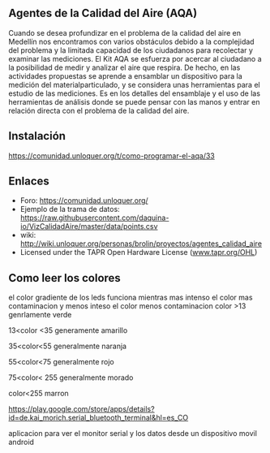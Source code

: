 ## Agentes de la Calidad del Aire (AQA)
Cuando se desea profundizar en el problema de la calidad del aire en Medellín nos encontramos con varios obstáculos debido a la complejidad del problema y la limitada capacidad de los ciudadanos para recolectar y examinar las mediciones.
El Kit AQA se esfuerza por acercar al ciudadano a la posibilidad de medir y analizar el aire que respira. De hecho, en las actividades propuestas se aprende a ensamblar un dispositivo para la medición del materialparticulado, y se considera unas herramientas para el estudio de las mediciones.
Es en los detalles del ensamblaje y el uso de las herramientas de análisis donde se puede pensar con las manos y entrar en relación directa con el problema de la calidad del aire.

## Instalación
https://comunidad.unloquer.org/t/como-programar-el-aqa/33




## Enlaces
  * Foro: https://comunidad.unloquer.org/
  * Ejemplo de la trama de datos: https://raw.githubusercontent.com/daquina-io/VizCalidadAire/master/data/points.csv
  * wiki: http://wiki.unloquer.org/personas/brolin/proyectos/agentes_calidad_aire
  * Licensed under the TAPR Open Hardware License (www.tapr.org/OHL)
## Como leer los colores
el color gradiente de los leds funciona mientras mas intenso el color mas contaminacion  y menos inteso el color  menos contaminacion
 color >13 genrlamente verde

 13<color <35 generamente amarillo
 
35<color<55 generalmente naranja

 55<color<75 generalmente rojo

 75<color< 255 generalmente morado

 color<255 marron

https://play.google.com/store/apps/details?id=de.kai_morich.serial_bluetooth_terminal&hl=es_CO 

aplicacion para ver el monitor serial y los datos desde un dispositivo movil android

